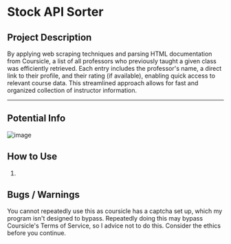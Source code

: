 # Stock API Sorter

## Project Description

By applying web scraping techniques and parsing HTML documentation from Coursicle, a list of all professors who previously taught a given class was efficiently retrieved. Each entry includes the professor's name, a direct link to their profile, and their rating (if available), enabling quick access to relevant course data. This streamlined approach allows for fast and organized collection of instructor information.
***    

## Potential Info

![image](https://github.com/user-attachments/assets/eeee9b19-54d5-42bc-8e00-976d3a811edc)

## How to Use

1.  


## Bugs / Warnings

You cannot repeatedly use this as coursicle has a captcha set up, which my program isn't designed to bypass. Repeatedly doing this may bypass Coursicle's Terms of Service, so I advice not to do this. Consider the ethics before you continue. 

